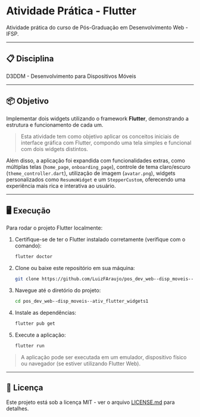 # Atividade Prática - Flutter

Atividade prática do curso de Pós-Graduação em Desenvolvimento Web - IFSP.

---

## 📋 Disciplina

D3DDM - Desenvolvimento para Dispositivos Móveis

---

## 📦 Objetivo

Implementar dois widgets utilizando o framework **Flutter**, demonstrando a estrutura e funcionamento de cada um.

> Esta atividade tem como objetivo aplicar os conceitos iniciais de interface gráfica com Flutter, compondo uma tela simples e funcional com dois widgets distintos.

Além disso, a aplicação foi expandida com funcionalidades extras, como múltiplas telas (`home_page`, `onboarding_page`), controle de tema claro/escuro (`theme_controller.dart`), utilização de imagem (`avatar.png`), widgets personalizados como `ResumoWidget` e um `StepperCustom`, oferecendo uma experiência mais rica e interativa ao usuário.

---

## 🖥️ Execução

Para rodar o projeto Flutter localmente:

1. Certifique-se de ter o Flutter instalado corretamente (verifique com o comando):

   ```sh
   flutter doctor
   ```

2. Clone ou baixe este repositório em sua máquina:

   ```sh
   git clone https://github.com/LuizFAraujo/pos_dev_web--disp_moveis--ativ_flutter_widgets1.git
   ```

3. Navegue até o diretório do projeto:

   ```sh
   cd pos_dev_web--disp_moveis--ativ_flutter_widgets1
   ```

4. Instale as dependências:

   ```sh
   flutter pub get
   ```

5. Execute a aplicação:

   ```sh
   flutter run
   ```

> A aplicação pode ser executada em um emulador, dispositivo físico ou navegador (se estiver utilizando Flutter Web).

---

## 📄 Licença

Este projeto está sob a licença MIT - ver o arquivo [LICENSE.md](https://github.com/LuizFAraujo/pos_dev_web--disp_moveis--ativ_flutter_widgets1/blob/main/LICENSE) para detalhes.
